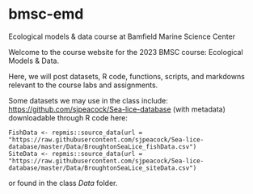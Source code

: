 # bmsc-emd
Ecological models &amp; data course at Bamfield Marine Science Center

Welcome to the course website for the 2023 BMSC course: Ecological Models & Data.

Here, we will post datasets, R code, functions, scripts, and markdowns relevant to the course labs and assignments.

Some datasets we may use in the class include:
https://github.com/sjpeacock/Sea-lice-database (with metadata) downloadable through R code here:
```
FishData <- repmis::source_data(url = "https://raw.githubusercontent.com/sjpeacock/Sea-lice-database/master/Data/BroughtonSeaLice_fishData.csv")
SiteData <- repmis::source_data(url = "https://raw.githubusercontent.com/sjpeacock/Sea-lice-database/master/Data/BroughtonSeaLice_siteData.csv")
```
or found in the class $Data$ folder.
